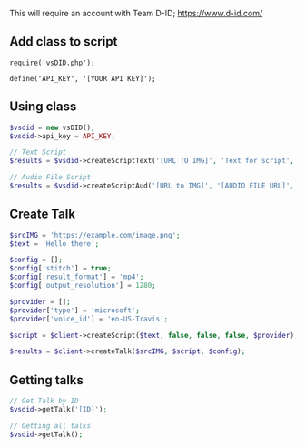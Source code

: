 This will require an account with Team D-ID; https://www.d-id.com/


## Add class to script
```
require('vsDID.php');

define('API_KEY', '[YOUR API KEY]');

```

## Using class
```php
$vsdid = new vsDID();
$vsdid->api_key = API_KEY;

// Text Script
$results = $vsdid->createScriptText('[URL TO IMG]', 'Text for script', $subTitles=false, $ssml=false, $provider=false);

// Audio File Script
$results = $vsdid->createScriptAud('[URL to IMG]', '[AUDIO FILE URL]',  $subTitles=false, $reduce_noise=false
```

## Create Talk
```php
$srcIMG = 'https://example.com/image.png';
$text = 'Hello there';

$config = [];
$config['stitch'] = true;
$config['result_format'] = 'mp4';
$config['output_resolution'] = 1280;

$provider = [];
$provider['type'] = 'microsoft';
$provider['voice_id'] = 'en-US-Travis';

$script = $client->createScript($text, false, false, false, $provider);

$results = $client->createTalk($srcIMG, $script, $config);
```

## Getting talks
```php
// Get Talk by ID
$vsdid->getTalk('[ID]');

// Getting all talks
$vsdid->getTalk();
```
